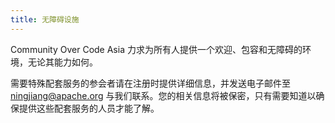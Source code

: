 ```yaml
---
title: 无障碍设施
---
```


Community Over Code Asia 力求为所有人提供一个欢迎、包容和无障碍的环境，无论其能力如何。

需要特殊配套服务的参会者请在注册时提供详细信息，并发送电子邮件至 [ningjiang@apache.org](mailto:ningjiang@apache.org) 与我们联系。您的相关信息将被保密，只有需要知道以确保提供这些配套服务的人员才能了解。